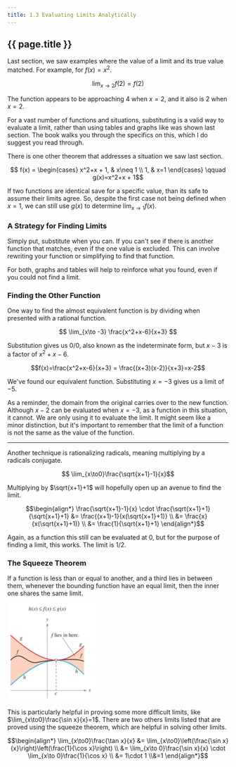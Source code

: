 ```yaml
---
title: 1.3 Evaluating Limits Analytically
---
```


## {{ page.title }}

Last section, we saw examples where the value of a limit and its true value matched. For example, for $f(x)=x^2$.

$$ \lim_{x\to2}f(2)= f(2) $$

The function appears to be approaching 4 when $x=2$, and it also is 2 when $x=2$.

For a vast number of functions and situations, substituting is a valid way to evaluate a limit, rather than using tables and graphs like was shown last section. The book walks you through the specifics on this, which I do suggest you read through.

There is one other theorem that addresses a situation we saw last section.

$$ f(x) = \begin{cases}
x^2+x + 1, & x\neq 1 \\
1, & x=1
\end{cases} \qquad g(x)=x^2+x + 1$$

If two functions are identical save for a specific value, than its safe to assume their limits agree. So, despite the first case not being defined when $x=1$, we can still use $g(x)$ to determine $\lim_{x\to1}f(x)$.

### A Strategy for Finding Limits

Simply put, substitute when you can. If you can't see if there is another function that matches, even if the one value is excluded. This can involve rewriting your function or simplifying to find that function.

For both, graphs and tables will help to reinforce what you found, even if you could not find a limit.

### Finding the Other Function

One way to find the almost equivalent function is by dividing when presented with a rational function.

$$ \lim_{x\to -3} \frac{x^2+x-6}{x+3} $$

Substitution gives us $0/0$, also known as the indeterminate form, but $x-3$ is a factor of $x^2+x-6$.

$$f(x)=\frac{x^2+x-6}{x+3} = \frac{(x+3)(x-2)}{x+3}=x-2$$

We've found our equivalent function. Substituting $x=-3$ gives us a limit of $-5$.

As a reminder, the domain from the original carries over to the new function. Although $x-2$ can be evaluated when $x=-3$, as a function in this situation, it cannot. We are only using it to evaluate the limit. It might seem like a minor distinction, but it's important to remember that the limit of a function is not the same as the value of the function.

---

Another technique is rationalizing radicals, meaning multiplying by a radicals conjugate.

$$ \lim_{x\to0}\frac{\sqrt{x+1}-1}{x}$$

Multiplying by $\sqrt{x+1}+1$ will hopefully open up an avenue to find the limit.

$$\begin{align*}
\frac{\sqrt{x+1}-1}{x} \cdot \frac{\sqrt{x+1}+1}{\sqrt{x+1}+1} &=
\frac{(x+1)-1}{x(\sqrt{x+1}+1)} \\
 &= \frac{x}{x(\sqrt{x+1}+1)} \\
 &= \frac{1}{\sqrt{x+1}+1}
\end{align*}$$

Again, as a function this still can be evaluated at 0, but for the purpose of finding a limit, this works. The limit is $1/2$.

### The Squeeze Theorem

If a function is less than or equal to another, and a third lies in between them, whenever the bounding function have an equal limit, then the inner one shares the same limit.

<img src="../img/1.3-figure-1.21.png" width=200 alt="Figure 1.21 from text">

This is particularly helpful in proving some more difficult limits, like $\lim_{x\to0}\frac{\sin x}{x}=1$. There are two others limits listed that are proved using the squeeze theorem, which are helpful in solving other limits.

$$\begin{align*}
\lim_{x\to0}\frac{\tan x}{x} &= \lim_{x\to0}\left(\frac{\sin x}{x}\right)\left(\frac{1}{\cos x}\right) \\
&= \lim_{x\to 0}\frac{\sin x}{x} \cdot \lim_{x\to 0}\frac{1}{\cos x} \\
&= 1\cdot 1 \\&=1
\end{align*}$$
